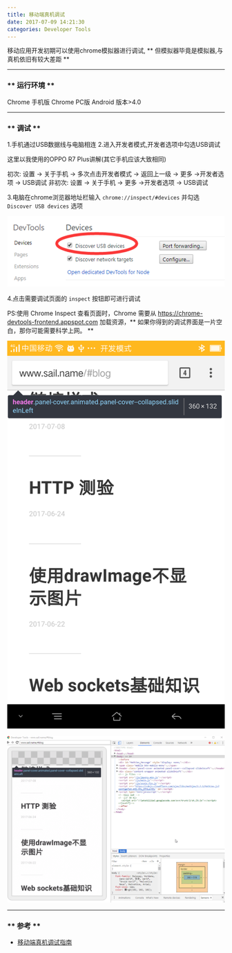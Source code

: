 ```yaml
---
title: 移动端真机调试
date: 2017-07-09 14:21:30
categories: Developer Tools
---
```


移动应用开发初期可以使用chrome模拟器进行调试,<span class="under0"> ** 但模拟器毕竟是模拟器,与真机依旧有较大差距 ** </span>

*******************************

### ** 运行环境 **

Chrome 手机版
Chrome PC版
Android 版本>4.0

******************************

### ** 调试 **

1.手机通过USB数据线与电脑相连
2.进入开发者模式,开发者选项中勾选USB调试

这里以我使用的OPPO R7 Plus讲解(其它手机应该大致相同)

初次: 设置 -> 关于手机 -> 多次点击开发者模式 -> 返回上一级 -> 更多 ->开发者选项 -> USB调试
非初次: 设置 -> 关于手机 -> 更多 ->开发者选项 -> USB调试

3.电脑在chrome浏览器地址栏输入 `chrome://inspect/#devices` 并勾选 `Discover USB devices` 选项

![Mobile-debug-0](/img/Developer-Tools/Mobile-debug-0.png)

4.点击需要调试页面的 `inspect` 按钮即可进行调试

PS:使用 Chrome Inspect 查看页面时，Chrome 需要从 https://chrome-devtools-frontend.appspot.com 加载资源，** 如果你得到的调试界面是一片空白，那你可能需要科学上网。 **

![Mobile-debug-1](/img/Developer-Tools/Mobile-debug-1.png)

![Mobile-debug-2](/img/Developer-Tools/Mobile-debug-2.png)

*********************

### ** 参考 **

- [移动端真机调试指南](https://aotu.io/notes/2017/02/24/Mobile-debug/)

